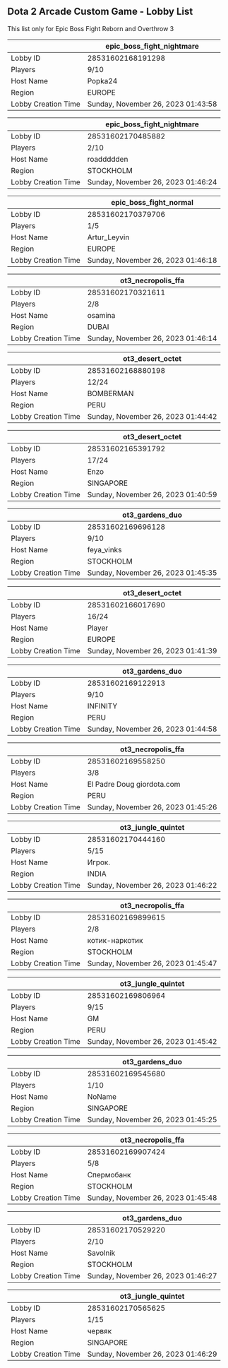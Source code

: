 ## Dota 2 Arcade Custom Game - Lobby List

This list only for Epic Boss Fight Reborn and Overthrow 3

|  | epic_boss_fight_nightmare |
| ------ | ------ |
| Lobby ID | 28531602168191298 |
| Players | 9/10 |
| Host Name | Popka24 |
| Region | EUROPE |
| Lobby Creation Time | Sunday, November 26, 2023 01:43:58 |


|  | epic_boss_fight_nightmare |
| ------ | ------ |
| Lobby ID | 28531602170485882 |
| Players | 2/10 |
| Host Name | roaddddden |
| Region | STOCKHOLM |
| Lobby Creation Time | Sunday, November 26, 2023 01:46:24 |


|  | epic_boss_fight_normal |
| ------ | ------ |
| Lobby ID | 28531602170379706 |
| Players | 1/5 |
| Host Name | Artur_Leyvin |
| Region | EUROPE |
| Lobby Creation Time | Sunday, November 26, 2023 01:46:18 |


|  | ot3_necropolis_ffa |
| ------ | ------ |
| Lobby ID | 28531602170321611 |
| Players | 2/8 |
| Host Name | osamina |
| Region | DUBAI |
| Lobby Creation Time | Sunday, November 26, 2023 01:46:14 |


|  | ot3_desert_octet |
| ------ | ------ |
| Lobby ID | 28531602168880198 |
| Players | 12/24 |
| Host Name | BOMBERMAN |
| Region | PERU |
| Lobby Creation Time | Sunday, November 26, 2023 01:44:42 |


|  | ot3_desert_octet |
| ------ | ------ |
| Lobby ID | 28531602165391792 |
| Players | 17/24 |
| Host Name | Enzo |
| Region | SINGAPORE |
| Lobby Creation Time | Sunday, November 26, 2023 01:40:59 |


|  | ot3_gardens_duo |
| ------ | ------ |
| Lobby ID | 28531602169696128 |
| Players | 9/10 |
| Host Name | feya_vinks |
| Region | STOCKHOLM |
| Lobby Creation Time | Sunday, November 26, 2023 01:45:35 |


|  | ot3_desert_octet |
| ------ | ------ |
| Lobby ID | 28531602166017690 |
| Players | 16/24 |
| Host Name | Player |
| Region | EUROPE |
| Lobby Creation Time | Sunday, November 26, 2023 01:41:39 |


|  | ot3_gardens_duo |
| ------ | ------ |
| Lobby ID | 28531602169122913 |
| Players | 9/10 |
| Host Name | INFINITY |
| Region | PERU |
| Lobby Creation Time | Sunday, November 26, 2023 01:44:58 |


|  | ot3_necropolis_ffa |
| ------ | ------ |
| Lobby ID | 28531602169558250 |
| Players | 3/8 |
| Host Name | El Padre Doug giordota.com |
| Region | PERU |
| Lobby Creation Time | Sunday, November 26, 2023 01:45:26 |


|  | ot3_jungle_quintet |
| ------ | ------ |
| Lobby ID | 28531602170444160 |
| Players | 5/15 |
| Host Name | Игрок. |
| Region | INDIA |
| Lobby Creation Time | Sunday, November 26, 2023 01:46:22 |


|  | ot3_necropolis_ffa |
| ------ | ------ |
| Lobby ID | 28531602169899615 |
| Players | 2/8 |
| Host Name | котик-наркотик |
| Region | STOCKHOLM |
| Lobby Creation Time | Sunday, November 26, 2023 01:45:47 |


|  | ot3_jungle_quintet |
| ------ | ------ |
| Lobby ID | 28531602169806964 |
| Players | 9/15 |
| Host Name | GM |
| Region | PERU |
| Lobby Creation Time | Sunday, November 26, 2023 01:45:42 |


|  | ot3_gardens_duo |
| ------ | ------ |
| Lobby ID | 28531602169545680 |
| Players | 1/10 |
| Host Name | NoName |
| Region | SINGAPORE |
| Lobby Creation Time | Sunday, November 26, 2023 01:45:25 |


|  | ot3_necropolis_ffa |
| ------ | ------ |
| Lobby ID | 28531602169907424 |
| Players | 5/8 |
| Host Name | Спермобанк |
| Region | STOCKHOLM |
| Lobby Creation Time | Sunday, November 26, 2023 01:45:48 |


|  | ot3_gardens_duo |
| ------ | ------ |
| Lobby ID | 28531602170529220 |
| Players | 2/10 |
| Host Name | Savolnik |
| Region | STOCKHOLM |
| Lobby Creation Time | Sunday, November 26, 2023 01:46:27 |


|  | ot3_jungle_quintet |
| ------ | ------ |
| Lobby ID | 28531602170565625 |
| Players | 1/15 |
| Host Name | червяк |
| Region | SINGAPORE |
| Lobby Creation Time | Sunday, November 26, 2023 01:46:29 |


